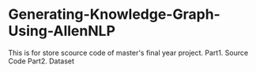 # Generating-Knowledge-Graph-Using-AllenNLP
This is for store scource code of master's final year project.
Part1. Source Code
Part2. Dataset

